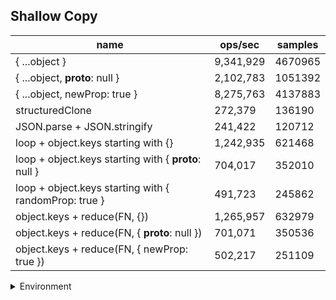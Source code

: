 ## Shallow Copy

|name|ops/sec|samples|
|-|-|-|
|{ ...object }|9,341,929|4670965|
|{ ...object, __proto__: null }|2,102,783|1051392|
|{ ...object, newProp: true }|8,275,763|4137883|
|structuredClone|272,379|136190|
|JSON.parse + JSON.stringify|241,422|120712|
|loop + object.keys starting with {}|1,242,935|621468|
|loop + object.keys starting with { __proto__: null }|704,017|352010|
|loop + object.keys starting with { randomProp: true }|491,723|245862|
|object.keys + reduce(FN, {})|1,265,957|632979|
|object.keys + reduce(FN, { __proto__: null })|701,071|350536|
|object.keys + reduce(FN, { newProp: true })|502,217|251109|


<details>
<summary>Environment</summary>

* __Machine:__ linux x64 | 4 vCPUs | 7.6GB Mem
* __Run:__ Wed Sep 25 2024 22:52:08 GMT+0000 (Coordinated Universal Time)
</details>

<!--
{"environment":{"platform":"linux","arch":"x64","cpus":4,"totalMemory":7.597896575927734},"benchmarks":[{"name":"{ ...object }","opsSec":9341929.402103877,"samples":4670965},{"name":"{ ...object, __proto__: null }","opsSec":2102783.701409662,"samples":1051392},{"name":"{ ...object, newProp: true }","opsSec":8275763.566875312,"samples":4137883},{"name":"structuredClone","opsSec":272379.25694954774,"samples":136190},{"name":"JSON.parse + JSON.stringify","opsSec":241422.56595034403,"samples":120712},{"name":"loop + object.keys starting with {}","opsSec":1242935.2293780972,"samples":621468},{"name":"loop + object.keys starting with { __proto__: null }","opsSec":704017.8752745113,"samples":352010},{"name":"loop + object.keys starting with { randomProp: true }","opsSec":491723.3666599784,"samples":245862},{"name":"object.keys + reduce(FN, {})","opsSec":1265957.8227656975,"samples":632979},{"name":"object.keys + reduce(FN, { __proto__: null })","opsSec":701071.05776173,"samples":350536},{"name":"object.keys + reduce(FN, { newProp: true })","opsSec":502217.55503485445,"samples":251109}]}-->
